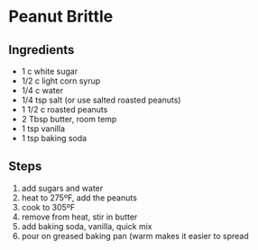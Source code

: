 # Peanut Brittle

## Ingredients

* 1 c white sugar
* 1/2 c light corn syrup
* 1/4 c water
* 1/4 tsp salt (or use salted roasted peanuts)
* 1 1/2 c roasted peanuts
* 2 Tbsp butter, room temp
* 1 tsp vanilla
* 1 tsp baking soda

## Steps

1. add sugars and water
1. heat to 275ºF, add the peanuts
1. cook to 305ºF
1. remove from heat, stir in butter
1. add baking soda, vanilla, quick mix
1. pour on greased baking pan (warm makes it easier to spread
